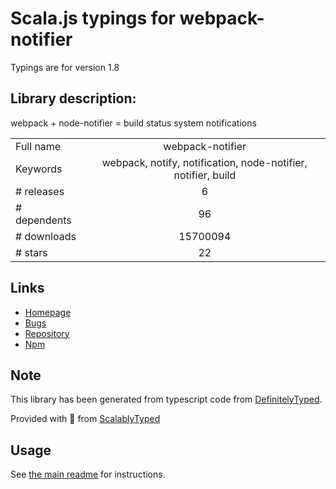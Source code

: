 
# Scala.js typings for webpack-notifier

Typings are for version 1.8

## Library description:
webpack + node-notifier = build status system notifications

|                    |                 |
| ------------------ | :-------------: |
| Full name          | webpack-notifier |
| Keywords           | webpack, notify, notification, node-notifier, notifier, build |
| # releases         | 6 |
| # dependents       | 96 |
| # downloads        | 15700094 |
| # stars            | 22 |

## Links
- [Homepage](https://github.com/Turbo87/webpack-notifier#readme)
- [Bugs](https://github.com/Turbo87/webpack-notifier/issues)
- [Repository](https://github.com/Turbo87/webpack-notifier)
- [Npm](https://www.npmjs.com/package/webpack-notifier)
    


## Note
This library has been generated from typescript code from [DefinitelyTyped](https://definitelytyped.org).

Provided with :purple_heart: from [ScalablyTyped](https://github.com/oyvindberg/ScalablyTyped)

## Usage
See [the main readme](../../readme.md) for instructions.



